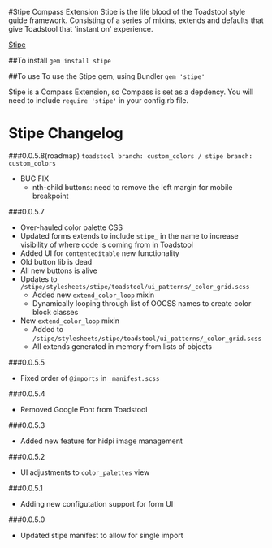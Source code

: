 #Stipe Compass Extension
Stipe is the life blood of the Toadstool style guide framework. Consisting of a series of mixins, extends and defaults that give Toadstool that 'instant on' experience. 

[Stipe](https://rubygems.org/gems/stipe)

##To install
`gem install stipe`

##To use 
To use the Stipe gem, using Bundler `gem 'stipe'`

Stipe is a Compass Extension, so Compass is set as a depdency. You will need to include `require 'stipe'` in your config.rb file.

# Stipe Changelog
###0.0.5.8(roadmap)
`toadstool branch: custom_colors / stipe branch: custom_colors`
* BUG FIX
  * nth-child buttons: need to remove the left margin for mobile breakpoint

###0.0.5.7
* Over-hauled color palette CSS
* Updated forms extends to include `stipe_` in the name to increase visibility of where code is coming from in Toadstool
* Added UI for `contenteditable` new functionality 
* Old button lib is dead
* All new buttons is alive
* Updates to `/stipe/stylesheets/stipe/toadstool/ui_patterns/_color_grid.scss`
	* Added new `extend_color_loop` mixin
	* Dynamically looping through list of OOCSS names to create color block classes
*  New `extend_color_loop` mixin 
	* Added to `/stipe/stylesheets/stipe/toadstool/ui_patterns/_color_grid.scss`
	* All extends generated in memory from lists of objects

###0.0.5.5
* Fixed order of `@imports` in `_manifest.scss`

###0.0.5.4
* Removed Google Font from Toadstool

###0.0.5.3
* Added new feature for hidpi image management

###0.0.5.2
* UI adjustments to `color_palettes` view

###0.0.5.1
* Adding new configutation support for form UI

###0.0.5.0
* Updated stipe manifest to allow for single import
